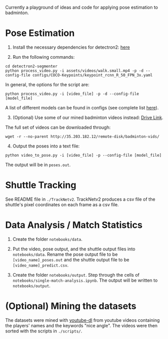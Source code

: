 Currently a playground of ideas and code for applying pose estimation to badminton.

# Pose Estimation

1. Install the necessary dependencies for detectron2: [here](https://github.com/facebookresearch/detectron2/blob/master/INSTALL.md)

2. Run the following commands:
```
cd detectron2-segmenter
python process_video.py -i assets/videos/walk.small.mp4 -p -d --config-file configs/COCO-Keypoints/keypoint_rcnn_R_50_FPN_3x.yaml
```

In general, the options for the script are:
```
python process_video.py -i [video_file] -p -d --config-file [model_file]
```
A list of different models can be found in configs (see complete list [here](https://github.com/facebookresearch/detectron2/blob/master/MODEL_ZOO.md)). 

3. (Optional) Use some of our mined badminton videos instead: [Drive Link](https://drive.google.com/file/d/17CcjALOAl51mmlUmV5qw7KFJreWvz4RV/view?usp=sharing).

The full set of videos can be downloaded through:
```
wget -r --no-parent http://35.203.182.12/remote-disk/badminton-vids/
```

4. Output the poses into a text file:
```
python video_to_pose.py -i [video_file] -p --config-file [model_file]
```
The output will be in `poses.out`.

# Shuttle Tracking

See README file in `./TrackNetv2`. TrackNetv2 produces a csv file of the shuttle's pixel coordinates on each frame as a csv file.

# Data Analysis / Match Statistics

1. Create the folder `notebooks/data`.

2. Put the video, pose output, and the shuttle output files into `notebooks/data`. Rename the pose output file to be `[video_name]_poses.out` and the shuttle output file to be `[video_name]_predict.csv`.

3. Create the folder `notebooks/output`. Step through the cells of `notebooks/single-match-analysis.ipynb`. The output will be written to `notebooks/output`.  

# (Optional) Mining the datasets

The datasets were mined with [youtube-dl](https://ytdl-org.github.io/youtube-dl/index.html) from youtube videos containing the players' names and the keywords "nice angle". The videos were then sorted with the scripts in `./scripts/`.
